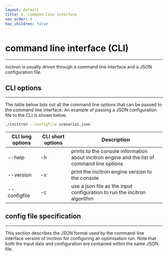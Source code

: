 ```yaml
---
layout: default
title: 4. command line interface
nav_order: 4
has_children: false
---
```


# command line interface (CLI)
----------

incitron is usually driven through a command line interface and a JSON configuration file.

## CLI options
----------

The table below lists out all the command line options that can be passed to the command line interface.
An example of passing a JSON configuration file to the CLI is shown below.

```bash
./incitron --configfile scenario1.json
```

|  CLI long options   |  CLI short options  | Description                                                                                          |
|---------------------|---------------------|------------------------------------------------------------------------------------------------------|
| --help              | -h                  | prints to the console information about incitron engine and the list of command line options         |
| --version           | -v                  | print the incitron engine version to the console                                                     |
| --configfile        | -c                  | use a json file as the input configuration to run the incitron algorithm                             |

## config file specification
----------

This section describes the JSON format used by the command-line interface version of incitron for configuring an optimisation run. Note that both the input data and configuration are contained within the same JSON file.



